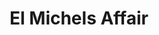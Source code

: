 ---
title: "El Michels Affair"
summary: "New York City based Funk/Soul instrumental band founded by Leon Michels in 2005."
image: "el-michels-affair.jpg"
apple_music_artist_url: "https://music.apple.com/gb/artist/el-michels-affair/79343988"
---